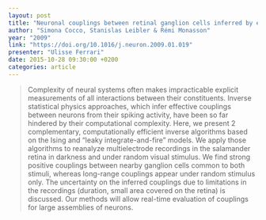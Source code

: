 ```yaml
---
layout: post
title: "Neuronal couplings between retinal ganglion cells inferred by efficient inverse statistical physics methods"
author: "Simona Cocco, Stanislas Leibler & Rémi Monasson"
year: "2009"
link: "https://doi.org/10.1016/j.neuron.2009.01.019"
presenter: "Ulisse Ferrari"
date: 2015-10-28 09:30:00 +0200
categories: article
---
```


> Complexity of neural systems often makes impracticable explicit measurements
> of all interactions between their constituents. Inverse statistical physics
> approaches, which infer effective couplings between neurons from their spiking
> activity, have been so far hindered by their computational complexity. Here,
> we present 2 complementary, computationally efficient inverse algorithms based
> on the Ising and “leaky integrate-and-fire” models. We apply those algorithms
> to reanalyze multielectrode recordings in the salamander retina in darkness
> and under random visual stimulus. We find strong positive couplings between
> nearby ganglion cells common to both stimuli, whereas long-range couplings
> appear under random stimulus only. The uncertainty on the inferred couplings
> due to limitations in the recordings (duration, small area covered on the
> retina) is discussed. Our methods will allow real-time evaluation of couplings
> for large assemblies of neurons.
